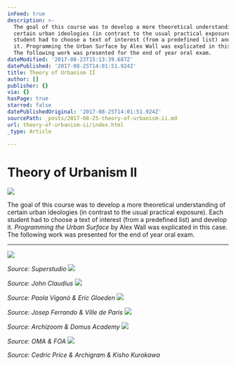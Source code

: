 ```yaml
---
inFeed: true
description: >-
  The goal of this course was to develop a more theoretical understanding of
  certain urban ideologies (in contrast to the usual practical exposure). Each
  student had to choose a text of interest (from a predefined list) and develop
  it. Programming the Urban Surface by Alex Wall was explicated in this case.
  The following work was presented for the end of year oral exam.
dateModified: '2017-08-23T15:13:39.687Z'
datePublished: '2017-08-25T14:01:51.924Z'
title: Theory of Urbanism II
author: []
publisher: {}
via: {}
hasPage: true
starred: false
datePublishedOriginal: '2017-08-25T14:01:51.924Z'
sourcePath: _posts/2017-08-25-theory-of-urbanism-ii.md
url: theory-of-urbanism-ii/index.html
_type: Article

---
```

# Theory of Urbanism II
![](https://the-grid-user-content.s3-us-west-2.amazonaws.com/a37dfab7-5f8e-4fa6-8a3e-d29143e3e090.jpg)

The goal of this course was to develop a more theoretical understanding of certain urban ideologies (in contrast to the usual practical exposure). Each student had to choose a text of interest (from a predefined list) and develop it. _Programming the Urban Surface_ by Alex Wall was explicated in this case. The following work was presented for the end of year oral exam.

---

![](https://the-grid-user-content.s3-us-west-2.amazonaws.com/c976dc9a-c43e-44d8-9b19-1eab3dfeda4d.jpg)

_Source: Superstudio_
![](https://the-grid-user-content.s3-us-west-2.amazonaws.com/fe61e71b-10e9-4618-aee4-48065e211caa.jpg)

_Source: John Claudius_
![](https://the-grid-user-content.s3-us-west-2.amazonaws.com/6e2952de-f083-4391-8eca-e59253bcdae8.jpg)

_Source: Paola Viganò & Eric Gloeden_
![](https://the-grid-user-content.s3-us-west-2.amazonaws.com/f2eacbc8-428d-49d6-86e2-03fb1c82c13b.jpg)

_Source: Josep Ferrando & Ville de Paris_
![](https://the-grid-user-content.s3-us-west-2.amazonaws.com/598c4539-4484-40ea-b95f-8c43e7c530a8.jpg)

_Source: Archizoom & Domus Academy_
![](https://the-grid-user-content.s3-us-west-2.amazonaws.com/f052f55c-564b-4238-8aaa-b54fe1697b01.jpg)

_Source: OMA & FOA_
![](https://the-grid-user-content.s3-us-west-2.amazonaws.com/bbaa53de-742e-4a8e-a623-388584b005dd.jpg)

_Source: Cedric Price & Archigram & Kisho Kurokawa_